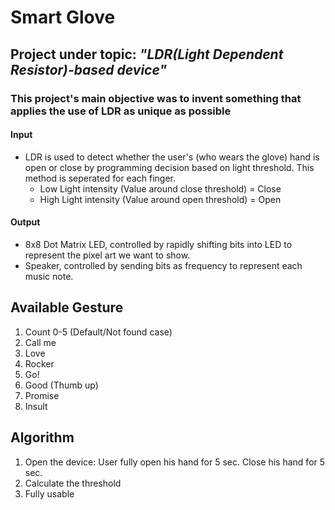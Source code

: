 # Smart Glove
## Project under topic: _"LDR(Light Dependent Resistor)-based device"_
### This project's main objective was to invent something that applies the use of LDR as unique as possible
#### Input
- LDR is used to detect whether the user's (who wears the glove) hand is open or close by programming decision based on light threshold. This method is seperated for each finger.
  - Low Light intensity (Value around close threshold) = Close 
  - High Light intensity (Value around open threshold) = Open
#### Output
- 8x8 Dot Matrix LED, controlled by rapidly shifting bits into LED to represent the pixel art we want to show. 
- Speaker, controlled by sending bits as frequency to represent each music note.
  
## Available Gesture
1. Count 0-5 (Default/Not found case)
2. Call me
3. Love
4. Rocker
5. Go!
6. Good (Thumb up)
7. Promise
8. Insult


## Algorithm
1. Open the device: User fully open his hand for 5 sec. Close his hand for 5 sec.
2. Calculate the threshold
3. Fully usable

